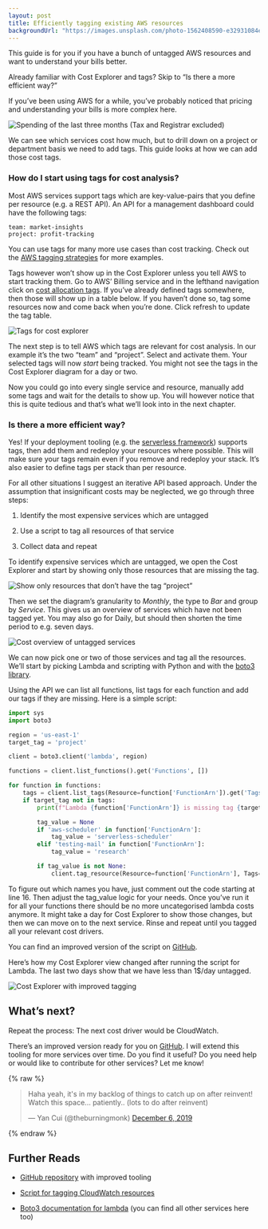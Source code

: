 ```yaml
---
layout: post
title: Efficiently tagging existing AWS resources
backgroundUrl: "https://images.unsplash.com/photo-1562408590-e32931084e23?ixlib=rb-1.2.1&ixid=eyJhcHBfaWQiOjEyMDd9&auto=format&fit=crop&q=80"
---
```


This guide is for you if you have a bunch of untagged AWS resources and want to understand your bills better.

Already familiar with Cost Explorer and tags? Skip to “Is there a more efficient way?”

If you’ve been using AWS for a while, you’ve probably noticed that pricing and understanding your bills is more complex here.

![Spending of the last three months (Tax and Registrar excluded)](https://bahr.dev/pictures/efficient-resource-tagging-1.png)

We can see which services cost how much, but to drill down on a project or department basis we need to add tags. This guide looks at how we can add those cost tags.

### How do I start using tags for cost analysis?

Most AWS services support tags which are key-value-pairs that you define per resource (e.g. a REST API). An API for a management dashboard could have the following tags:

```
team: market-insights
project: profit-tracking
```

You can use tags for many more use cases than cost tracking. Check out the [AWS tagging strategies](https://aws.amazon.com/de/answers/account-management/aws-tagging-strategies/) for more examples.

Tags however won’t show up in the Cost Explorer unless you tell AWS to start tracking them. Go to AWS’ Billing service and in the lefthand navigation click on [cost allocation tags](https://console.aws.amazon.com/billing/home?#/preferences/tags). If you’ve already defined tags somewhere, then those will show up in a table below. If you haven’t done so, tag some resources now and come back when you’re done. Click refresh to update the tag table.

![Tags for cost explorer](https://bahr.dev/pictures/efficient-resource-tagging-2.png)

The next step is to tell AWS which tags are relevant for cost analysis. In our example it’s the two “team” and “project”. Select and activate them. Your selected tags will now *start* being tracked. You might not see the tags in the Cost Explorer diagram for a day or two.

Now you could go into every single service and resource, manually add some tags and wait for the details to show up. You will however notice that this is quite tedious and that’s what we’ll look into in the next chapter.

### Is there a more efficient way?

Yes! If your deployment tooling (e.g. the [serverless framework](https://serverless.com/framework/docs/providers/aws/guide/functions/#tags)) supports tags, then add them and redeploy your resources where possible. This will make sure your tags remain even if you remove and redeploy your stack. It’s also easier to define tags per stack than per resource.

For all other situations I suggest an iterative API based approach. Under the assumption that insignificant costs may be neglected, we go through three steps:

1. Identify the most expensive services which are untagged

1. Use a script to tag all resources of that service

1. Collect data and repeat

To identify expensive services which are untagged, we open the Cost Explorer and start by showing only those resources that are missing the tag.

![Show only resources that don’t have the tag “project”](https://bahr.dev/pictures/efficient-resource-tagging-3.png)

Then we set the diagram’s granularity to *Monthly*, the type to *Bar* and group by *Service*. This gives us an overview of services which have not been tagged yet. You may also go for Daily, but should then shorten the time period to e.g. seven days.

![Cost overview of untagged services](https://bahr.dev/pictures/efficient-resource-tagging-4.png)

We can now pick one or two of those services and tag all the resources. We’ll start by picking Lambda and scripting with Python and with the [boto3 library](https://boto3.amazonaws.com/v1/documentation/api/latest/reference/services/lambda.html).

Using the API we can list all functions, list tags for each function and add our tags if they are missing. Here is a simple script:

```python
import sys
import boto3

region = 'us-east-1'
target_tag = 'project'

client = boto3.client('lambda', region)

functions = client.list_functions().get('Functions', [])

for function in functions:
    tags = client.list_tags(Resource=function['FunctionArn']).get('Tags', [])
    if target_tag not in tags:
        print(f"Lambda {function['FunctionArn']} is missing tag {target_tag}")

        tag_value = None
        if 'aws-scheduler' in function['FunctionArn']:
            tag_value = 'serverless-scheduler'
        elif 'testing-mail' in function['FunctionArn']:
            tag_value = 'research'

        if tag_value is not None:
            client.tag_resource(Resource=function['FunctionArn'], Tags={target_tag: tag_value})
```

To figure out which names you have, just comment out the code starting at line 16. Then adjust the tag_value logic for your needs. Once you’ve run it for all your functions there should be no more uncategorised lambda costs anymore. It might take a day for Cost Explorer to show those changes, but then we can move on to the next service. Rinse and repeat until you tagged all your relevant cost drivers.

You can find an improved version of the script on [GitHub](https://github.com/bahrmichael/aws-service-tagger).

Here’s how my Cost Explorer view changed after running the script for Lambda. The last two days show that we have less than 1$/day untagged.

![Cost Explorer with improved tagging](https://bahr.dev/pictures/efficient-resource-tagging-5.png)

## What’s next?

Repeat the process: The next cost driver would be CloudWatch.

There’s an improved version ready for you on [GitHub](https://github.com/bahrmichael/aws-service-tagger). I will extend this tooling for more services over time. Do you find it useful? Do you need help or would like to contribute for other services? Let me know!

{% raw %}
<blockquote class="twitter-tweet"><p lang="en" dir="ltr">Haha yeah, it&#39;s in my backlog of things to catch up on after reinvent! Watch this space... patiently.. (lots to do after reinvent)</p>&mdash; Yan Cui (@theburningmonk) <a href="https://twitter.com/theburningmonk/status/1203005332483559431?ref_src=twsrc%5Etfw">December 6, 2019</a></blockquote> <script async src="https://platform.twitter.com/widgets.js" charset="utf-8"></script>
{% endraw %}

## Further Reads

* [GitHub repository](https://github.com/bahrmichael/aws-service-tagger) with improved tooling

* [Script for tagging CloudWatch resources](http://ricktbaker.com/2018/12/04/tag-your-aws-log-groups/)

* [Boto3 documentation for lambda](https://boto3.amazonaws.com/v1/documentation/api/latest/reference/services/lambda.html) (you can find all other services here too)
